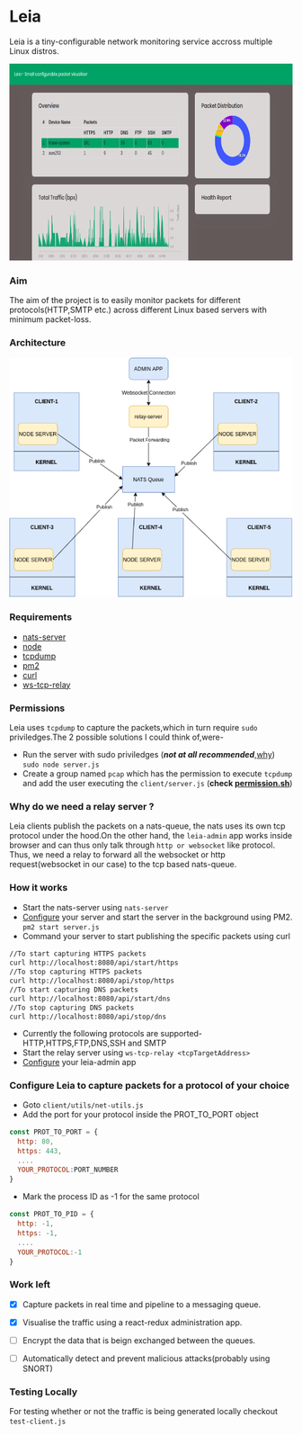 # Leia
Leia is a tiny-configurable network monitoring service accross multiple Linux distros.
<p align="center"><img src="https://raw.githubusercontent.com/YashMeh/Leia/master/assets/leia_admin.png" alt="Leia Admin" height="350" width="700" /></p>

### Aim

The aim of the project is to easily monitor packets for different protocols(HTTP,SMTP etc.) across different Linux based servers with minimum packet-loss.

### Architecture

![Leia Architecture](https://github.com/YashMeh/Leia/raw/master/assets/leia-arch.png)

### Requirements

- [nats-server](https://github.com/nats-io/nats-server)
- [node](https://nodejs.org/en/download/)
- [tcpdump](https://www.tcpdump.org/manpages/tcpdump.1.html)
- [pm2](https://pm2.keymetrics.io/)
- [curl](https://curl.haxx.se/)
- [ws-tcp-relay](https://github.com/isobit/ws-tcp-relay)

### Permissions

Leia uses `tcpdump` to capture the packets,which in turn require `sudo` priviledges.The 2 possible solutions I could think of,were-

- Run the server with sudo priviledges (**_not at all recommended_**,[why](https://askubuntu.com/questions/20984/always-sudo-privileges))
  `sudo node server.js`
- Create a group named `pcap` which has the permission to execute `tcpdump` and add the user executing the `client/server.js` (**check [permission.sh](https://github.com/YashMeh/Leia/raw/master/permission.sh)**)

### Why do we need a relay server ?

Leia clients publish the packets on a nats-queue, the nats uses its own tcp protocol under the hood.On the other hand, the `leia-admin` app works inside browser and can thus only talk through `http or websocket` like protocol.
Thus, we need a relay to forward all the websocket or http request(websocket in our case) to the tcp based nats-queue.

### How it works
- Start the nats-server using 
`nats-server`
- [Configure](https://github.com/YashMeh/Leia/raw/master/client/README.md) your server and start the server in the background using PM2.
  `pm2 start server.js`
- Command your server to start publishing the specific packets using curl

```
//To start capturing HTTPS packets
curl http://localhost:8080/api/start/https
//To stop capturing HTTPS packets
curl http://localhost:8080/api/stop/https
//To start capturing DNS packets
curl http://localhost:8080/api/start/dns
//To stop capturing DNS packets
curl http://localhost:8080/api/stop/dns

```
- Currently the following protocols are supported-HTTP,HTTPS,FTP,DNS,SSH and SMTP
- Start the relay server using `ws-tcp-relay <tcpTargetAddress>`
- [Configure](https://github.com/YashMeh/Leia/blob/master/leia-admin/README.md) your leia-admin app 

### Configure Leia to capture packets for a protocol of your choice

- Goto `client/utils/net-utils.js`
- Add the port for your protocol inside the PROT_TO_PORT object

```js
const PROT_TO_PORT = {
  http: 80,
  https: 443,
  ....
  YOUR_PROTOCOL:PORT_NUMBER
}
```

- Mark the process ID as -1 for the same protocol

```js
const PROT_TO_PID = {
  http: -1,
  https: -1,
  ....
  YOUR_PROTOCOL:-1
}
```

### Work left

- [X] Capture packets in real time and pipeline to a messaging queue.

- [X] Visualise the traffic using a react-redux administration app.

- [ ] Encrypt the data that is beign exchanged between the queues.

- [ ] Automatically detect and prevent malicious attacks(probably using SNORT)

### Testing Locally
For testing whether or not the traffic is being generated locally checkout `test-client.js`
